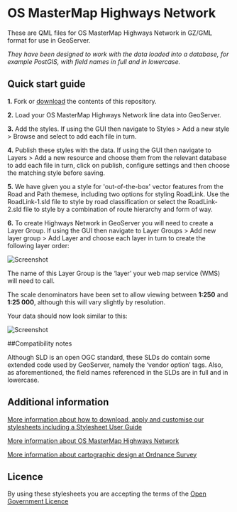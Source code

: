 # OS MasterMap Highways Network

These are QML files for OS MasterMap Highways Network in GZ/GML format for use in GeoServer.

*They have been designed to work with the data loaded into a database, for example PostGIS, with field names in full and in lowercase.*

## Quick start guide

**1.**  Fork or [download](https://github.com/OrdnanceSurvey/OS-MasterMap-Highways-Network-stylesheets/archive/master.zip) the contents of this repository.

**2.**  Load your OS MasterMap Highways Network line data into GeoServer.

**3.**  Add the styles. If using the GUI then navigate to Styles > Add a new style > Browse and select to add each file in turn.

**4.**  Publish these styles with the data. If using the GUI then navigate to Layers > Add a new resource and choose them from the relevant database to add each file in turn, click on publish, configure settings and then choose the matching style before saving.

**5.**  We have given you a style for 'out-of-the-box' vector features from the Road and Path themese, including two options for styling RoadLink. Use the RoadLink-1.sld file to style by road classification or select the RoadLink-2.sld file to style by a combination of route hierarchy and form of way.

**6.**  To create Highways Network in GeoServer you will need to create a Layer Group. If using the GUI then navigate to Layer Groups > Add new layer group > Add Layer and choose each layer in turn to create the following layer order:

  ![Screenshot](https://github.com/OrdnanceSurvey/OS-MasterMap-Highways-Network-stylesheets/raw/master/GML%20stylesheets/GeoServer%20stylesheets%20(SLD)/images/OS_MasterMap_Highways_Network_layer_order.png )

The name of this Layer Group is the ‘layer’ your web map service (WMS) will need to call.

The scale denominators have been set to allow viewing between **1:250** and **1:25 000**, although this will vary slightly by resolution.

Your data should now look similar to this: 

  ![Screenshot](https://github.com/OrdnanceSurvey/OS-MasterMap-Highways-Network-stylesheets/raw/master/GML%20stylesheets/GeoServer%20stylesheets%20(SLD)/images/OS_MasterMap_Highways_Network_screenshot.png "Screenshot of OS MasterMap Highways Network")

##Compatibility notes

Although SLD is an open OGC standard, these SLDs do contain some extended code used by GeoServer, namely the ‘vendor option’ tags. Also, as aforementioned, the field names referenced in the SLDs are in full and in lowercase.

## Additional information

[More information about how to download, apply and customise our stylesheets including a Stylesheet User Guide](http://www.ordnancesurvey.co.uk/resources/carto-design/cartographic-stylesheets.html)

[More information about OS MasterMap Highways Network](https://www.ordnancesurvey.co.uk/business-and-government/products/os-mastermap-highways-network.html)

[More information about cartographic design at Ordnance Survey](https://www.ordnancesurvey.co.uk/resources/carto-design/)

## Licence

By using these stylesheets you are accepting the terms of the [Open Government Licence](http://www.nationalarchives.gov.uk/doc/open-government-licence/version/3/)
